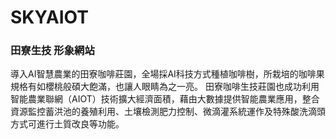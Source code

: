 # SKYAIOT
### 田寮生技 形象網站

導入AI智慧農業的田寮咖啡莊園，全場採AI科技方式種植咖啡樹，所栽培的咖啡果規格有如櫻桃般碩大飽滿，也讓人眼睛為之一亮。 田寮咖啡生技莊園也成功利用智能農業聯網（AIOT）技術擴大經濟面積，藉由大數據提供智能農業應用，整合資源監控蓄洪池的養殖利用、土壤檢測肥力控制、微滴灌系統運作及特殊酸洗滴頭方式可進行土質改良等功能。
